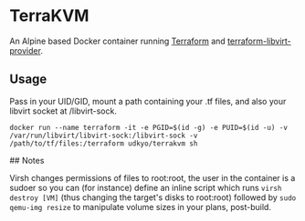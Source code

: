 # TerraKVM

An Alpine based Docker container running [Terraform](https://github.com/hashicorp/terraform) and [terraform-libvirt-provider](https://github.com/dmacvicar/terraform-provider-libvirt).

## Usage

Pass in your UID/GID, mount a path containing your .tf files, and also your libvirt socket at /libvirt-sock.

`docker run --name terraform -it -e PGID=$(id -g) -e PUID=$(id -u) -v /var/run/libvirt/libvirt-sock:/libvirt-sock -v /path/to/tf/files:/terraform udkyo/terrakvm sh`

## Notes

Virsh changes permissions of files to root:root, the user in the container is a sudoer so you can (for instance) define an inline script which runs `virsh destroy [VM]` (thus changing the target's disks to root:root) followed by `sudo qemu-img resize` to manipulate volume sizes in your plans, post-build.
